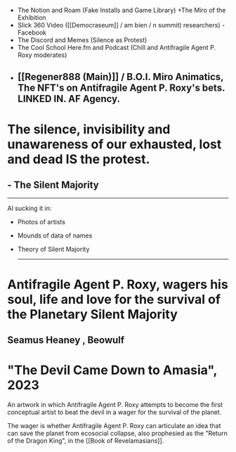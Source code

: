 

- The Notion and Roam (Fake Installs and Game Library) +The Miro of the Exhibition
- Slick 360 Video ([[Democraseum]] / am bien / n summit) researchers) - Facebook
- The Discord and Memes (Silence as Protest)
- The Cool School Here.fm and Podcast (Chill and Antifragile Agent P. Roxy moderates)
- [[Regener888 (Main)]] / B.O.I. Miro Animatics, The NFT's on Antifragile Agent P. Roxy's bets. LINKED IN. AF Agency.
  ---
# The silence, invisibility and unawareness of our exhausted, lost and dead IS the protest.
## - The Silent Majority


----


AI sucking it in:
- Photos of artists
- Mounds of data of names
- Theory of Silent Majority
  
  ---
# Antifragile Agent P. Roxy, wagers his soul, life and love for the survival of the Planetary Silent Majority
## Seamus Heaney , Beowulf
# "The Devil Came Down to Amasia", 2023

An artwork in which Antifragile Agent P. Roxy attempts to become the first conceptual artist to beat the devil in a wager for the survival of the planet.

The wager is whether Antifragile Agent P. Roxy can articulate an idea that can save the planet from ecosocial collapse, also prophesied as the "Return of the Dragon King", in the [[Book of Revelamasians]].